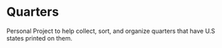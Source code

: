 # Quarters

Personal Project to help collect, sort, and organize quarters that have U.S states printed on them.
